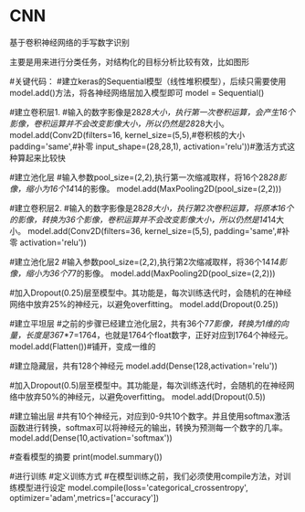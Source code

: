 # CNN
基于卷积神经网络的手写数字识别


主要是用来进行分类任务，对结构化的目标分析比较有效，比如图形

#关键代码：
#建立keras的Sequential模型（线性堆积模型），后续只需要使用model.add()方法，将各神经网络层加入模型即可
model = Sequential()

#建立卷积层1.
#输入的数字影像是28*28大小，执行第一次卷积运算，会产生16个影像，卷积运算并不会改变影像大小，所以仍然是28*28大小。
model.add(Conv2D(filters=16,
                kernel_size=(5,5),#卷积核的大小
                padding='same',#补零
                input_shape=(28,28,1),
                activation='relu'))#激活方式这种算起来比较快

#建立池化层
#输入参数pool_size=(2,2),执行第一次缩减取样，将16个28*28影像，缩小为16个14*14的影像。
model.add(MaxPooling2D(pool_size=(2,2)))

#建立卷积层2.
#输入的数字影像是28*28大小，执行第2次卷积运算，将原本16个的影像，转换为36个影像，卷积运算并不会改变影像大小，所以仍然是14*14大小。
model.add(Conv2D(filters=36,
                kernel_size=(5,5),
                padding='same',#补零
                activation='relu'))

#建立池化层2
#输入参数pool_size=(2,2),执行第2次缩减取样，将36个14*14影像，缩小为36个7*7的影像。
model.add(MaxPooling2D(pool_size=(2,2)))

#加入Dropout(0.25)层至模型中。其功能是，每次训练迭代时，会随机的在神经网络中放弃25%的神经元，以避免overfitting。
model.add(Dropout(0.25))

#建立平坦层
#之前的步骤已经建立池化层2，共有36个7*7影像，转换为1维的向量，长度是36*7*7=1764，也就是1764个float数字，正好对应到1764个神经元。
model.add(Flatten())#铺开，变成一维的

#建立隐藏层，共有128个神经元
model.add(Dense(128,activation='relu'))

#加入Dropout(0.5)层至模型中。其功能是，每次训练迭代时，会随机的在神经网络中放弃50%的神经元，以避免overfitting。
model.add(Dropout(0.5))

#建立输出层
#共有10个神经元，对应到0-9共10个数字。并且使用softmax激活函数进行转换，softmax可以将神经元的输出，转换为预测每一个数字的几率。
model.add(Dense(10,activation='softmax'))

#查看模型的摘要
print(model.summary())

#进行训练
#定义训练方式
#在模型训练之前，我们必须使用compile方法，对训练模型进行设定
model.compile(loss='categorical_crossentropy',
             optimizer='adam',metrics=['accuracy'])
